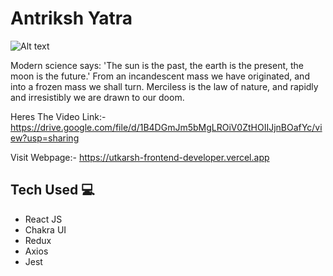  #  Antriksh Yatra
 
 ![Alt text](https://i.ibb.co/znHXPff/Screenshot-2023-03-22-161433.png "Optional title")
  
Modern science says: 'The sun is the past, the earth is the present, the moon is the future.' From an incandescent mass we have originated, and into a frozen mass we    shall turn. Merciless is the law of nature, and rapidly and irresistibly we are drawn to our doom.

       
   Heres The Video Link:- https://drive.google.com/file/d/1B4DGmJm5bMgLROiV0ZtHOIIJjnBOafYc/view?usp=sharing
   
   
   
   
   Visit Webpage:- https://utkarsh-frontend-developer.vercel.app
   
   
   
   ## Tech Used 💻
  - React JS
  - Chakra UI
  - Redux
  - Axios
  - Jest

    
